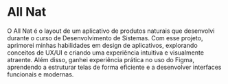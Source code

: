 # All Nat
O All Nat é o layout de um aplicativo de produtos naturais que desenvolvi durante o curso de Desenvolvimento de Sistemas. Com esse projeto, aprimorei minhas habilidades em design de aplicativos, explorando conceitos de UX/UI e criando uma experiência intuitiva e visualmente atraente. Além disso, ganhei experiência prática no uso do Figma, aprendendo a estruturar telas de forma eficiente e a desenvolver interfaces funcionais e modernas.
